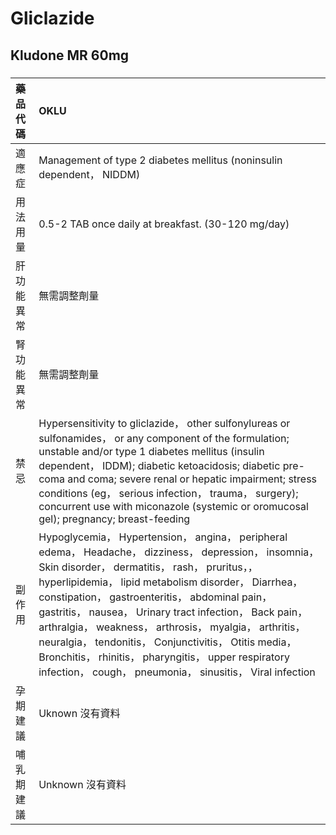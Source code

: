 # Gliclazide

## Kludone MR 60mg

##### 

| 藥品代碼   | OKLU                                                                                                                                                                                                                                                                                                                                                                                                                                                                                                                                                                  |
|:-----------|:----------------------------------------------------------------------------------------------------------------------------------------------------------------------------------------------------------------------------------------------------------------------------------------------------------------------------------------------------------------------------------------------------------------------------------------------------------------------------------------------------------------------------------------------------------------------|
| 適應症     | Management of type 2 diabetes mellitus (noninsulin dependent， NIDDM)                                                                                                                                                                                                                                                                                                                                                                                                                                                                                                 |
| 用法用量   | 0.5-2 TAB once daily at breakfast. (30-120 mg/day)                                                                                                                                                                                                                                                                                                                                                                                                                                                                                                                    |
| 肝功能異常 | 無需調整劑量                                                                                                                                                                                                                                                                                                                                                                                                                                                                                                                                                          |
| 腎功能異常 | 無需調整劑量                                                                                                                                                                                                                                                                                                                                                                                                                                                                                                                                                          |
| 禁忌       | Hypersensitivity to gliclazide， other sulfonylureas or sulfonamides， or any component of the formulation; unstable and/or type 1 diabetes mellitus (insulin dependent， IDDM); diabetic ketoacidosis; diabetic pre-coma and coma; severe renal or hepatic impairment; stress conditions (eg， serious infection， trauma， surgery); concurrent use with miconazole (systemic or oromucosal gel); pregnancy; breast-feeding                                                                                                                                         |
| 副作用     | Hypoglycemia， Hypertension， angina， peripheral edema， Headache， dizziness， depression， insomnia， Skin disorder， dermatitis， rash， pruritus，， hyperlipidemia， lipid metabolism disorder， Diarrhea， constipation， gastroenteritis， abdominal pain， gastritis， nausea， Urinary tract infection， Back pain， arthralgia， weakness， arthrosis， myalgia， arthritis， neuralgia， tendonitis， Conjunctivitis， Otitis media， Bronchitis， rhinitis， pharyngitis， upper respiratory infection， cough， pneumonia， sinusitis， Viral infection |
| 孕期建議   | Uknown 沒有資料                                                                                                                                                                                                                                                                                                                                                                                                                                                                                                                                                       |
| 哺乳期建議 | Unknown 沒有資料                                                                                                                                                                                                                                                                                                                                                                                                                                                                                                                                                      |


